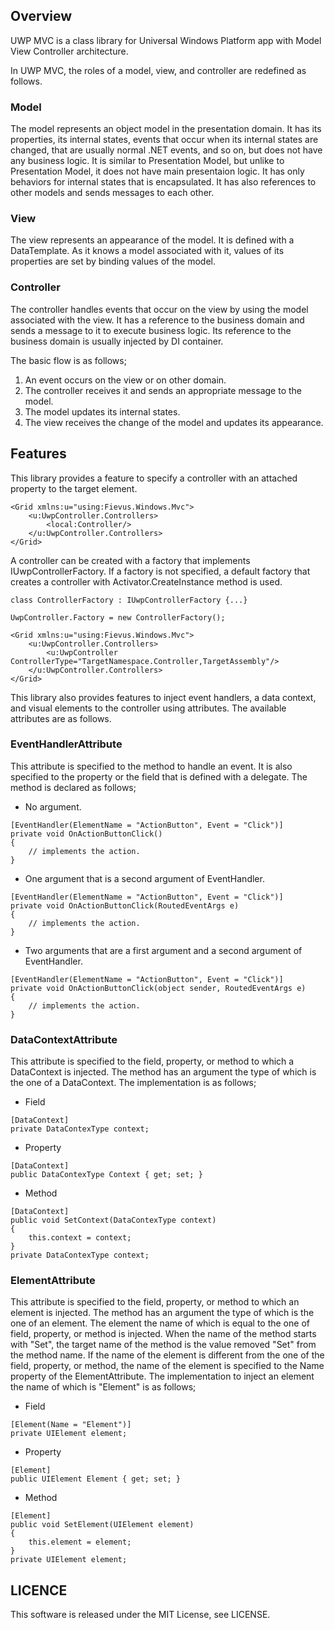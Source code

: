 ## Overview

UWP MVC is a class library for Universal Windows Platform app with Model View Controller architecture.

In UWP MVC, the roles of a model, view, and controller are redefined as follows.

### Model

The model represents an object model in the presentation domain.
It has its properties, its internal states, events that occur when its internal states are changed, that are usually normal .NET events, and so on,
but does not have any business logic.
It is similar to Presentation Model, but unlike to Presentation Model, it does not have main presentaion logic.
It has only behaviors for internal states that is encapsulated.
It has also references to other models and sends messages to each other.

### View

The view represents an appearance of the model. It is defined with a DataTemplate.
As it knows a model associated with it, values of its properties are set by binding values of the model.

### Controller

The controller handles events that occur on the view by using the model associated with the view.
It has a reference to the business domain and sends a message to it to execute business logic.
Its reference to the business domain is usually injected by DI container.

The basic flow is as follows;

1. An event occurs on the view or on other domain.
1. The controller receives it and sends an appropriate message to the model.
1. The model updates its internal states.
1. The view receives the change of the model and updates its appearance.

## Features

This library provides a feature to specify a controller with an attached property to the target element.

```
<Grid xmlns:u="using:Fievus.Windows.Mvc">
    <u:UwpController.Controllers>
	    <local:Controller/>
	</u:UwpController.Controllers>
</Grid>
```

A controller can be created with a factory that implements IUwpControllerFactory. If a factory is not specified, a default factory that creates a controller with Activator.CreateInstance method is used.

```
class ControllerFactory : IUwpControllerFactory {...}
```

```
UwpController.Factory = new ControllerFactory();
```

```
<Grid xmlns:u="using:Fievus.Windows.Mvc">
    <u:UwpController.Controllers>
	    <u:UwpController ControllerType="TargetNamespace.Controller,TargetAssembly"/>
	</u:UwpController.Controllers>
</Grid>
```

This library also provides features to inject event handlers, a data context, and visual elements to the controller using attributes.
The available attributes are as follows.

### EventHandlerAttribute

This attribute is specified to the method to handle an event.
It is also specified to the property or the field that is defined with a delegate.
The method is declared as follows;

- No argument.
```
[EventHandler(ElementName = "ActionButton", Event = "Click")]
private void OnActionButtonClick()
{
    // implements the action.
}
```

- One argument that is a second argument of EventHandler.
```
[EventHandler(ElementName = "ActionButton", Event = "Click")]
private void OnActionButtonClick(RoutedEventArgs e)
{
    // implements the action.
}
```

- Two arguments that are a first argument and a second argument of EventHandler.
```
[EventHandler(ElementName = "ActionButton", Event = "Click")]
private void OnActionButtonClick(object sender, RoutedEventArgs e)
{
    // implements the action.
}
```

### DataContextAttribute

This attribute is specified to the field, property, or method to which a DataContext is injected.
The method has an argument the type of which is the one of a DataContext.
The implementation is as follows;

- Field
```
[DataContext]
private DataContexType context;
```

- Property
```
[DataContext]
public DataContexType Context { get; set; }
```

- Method
```
[DataContext]
public void SetContext(DataContexType context)
{
	this.context = context;
}
private DataContexType context;
```

### ElementAttribute

This attribute is specified to the field, property, or method to which an element is injected.
The method has an argument the type of which is the one of an element.
The element the name of which is equal to the one of field, property, or method is injected.
When the name of the method starts with "Set", the target name of the method is the value removed "Set" from the method name.
If the name of the element is different from the one of the field, property, or method,
the name of the element is specified to the Name property of the ElementAttribute.
The implementation to inject an element the name of which is "Element" is as follows;

- Field
```
[Element(Name = "Element")]
private UIElement element;
```

- Property
```
[Element]
public UIElement Element { get; set; }
```

- Method
```
[Element]
public void SetElement(UIElement element)
{
    this.element = element;
}
private UIElement element;
```

## LICENCE

This software is released under the MIT License, see LICENSE.